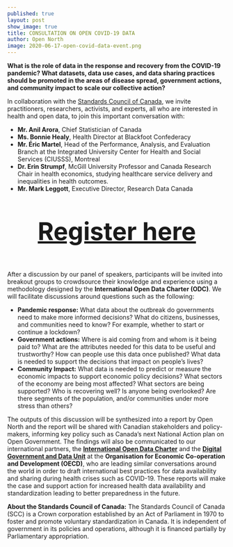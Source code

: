 ```yaml
---
published: true
layout: post
show_image: true
title: CONSULTATION ON OPEN COVID-19 DATA
author: Open North
image: 2020-06-17-open-covid-data-event.png
---
```

**What is the role of data in the response and recovery from the COVID-19 pandemic? What datasets, data use cases, and data sharing practices should be promoted in the areas of disease spread, government actions, and community impact to scale our collective action?**

In collaboration with the [Standards Council of Canada](https://www.scc.ca/), we invite practitioners, researchers, activists, and experts, all who are interested in health and open data, to join this important conversation with:

* **Mr. Anil Arora**, Chief Statistician of Canada
* **Ms. Bonnie Healy**, Health Director at Blackfoot Confederacy
* **Mr. Éric Martel**, Head of the Performance, Analysis, and Evaluation Branch at the Integrated University Center for Health and Social Services (CIUSSS), Montreal
* **Dr. Erin Strumpf**, McGill University Professor and Canada Research Chair in health economics, studying healthcare service delivery and inequalities in health outcomes.
* **Mr. Mark Leggott**, Executive Director, Research Data Canada

<p style="text-align:center; font-size: 4em;">
  <b><a href="https://scc-ccn.zoom.us/meeting/register/tJcqcuioqTwjH9cmdcarB3ZZgwoAPHfqZJQQ">Register here</a></b>
</p>

After a discussion by our panel of speakers, participants will be invited into breakout groups to crowdsource their knowledge and experience using a methodology designed by the **International Open Data Charter (ODC)**. We will facilitate discussions around questions such as the following:

* **Pandemic response:** What data about the outbreak do governments need to make more informed decisions? What do citizens, businesses, and communities need to know? For example, whether to start or continue a lockdown?
* **Government actions:** Where is aid coming from and whom is it being paid to? What are the attributes needed for this data to be useful and trustworthy? How can people use this data once published? What data is needed to support the decisions that impact on people’s lives?
* **Community Impact:** What data is needed to predict or measure the economic impacts to support economic policy decisions? What sectors of the economy are being most affected? What sectors are being supported? Who is recovering well? Is anyone being overlooked? Are there segments of the population, and/or communities under more stress than others?

The outputs of this discussion will be synthesized into a report by Open North and the report will be shared with Canadian stakeholders and policy-makers, informing key policy such as Canada’s next National Action plan on Open Government. The findings will also be communicated to our international partners, the [**International Open Data Charter**](https://opendatacharter.net/) and the [**Digital Government and Data Unit**](https://oe.cd/digitalgov) at the **Organisation for Economic Co-operation and Development (OECD)**, who are leading similar conversations around the world in order to draft international best practices for data availability and sharing during health crises such as COVID-19. These reports will make the case and support action for increased health data availability and standardization leading to better preparedness in the future.

**About the Standards Council of Canada:** The Standards Council of Canada (SCC) is a Crown corporation established by an Act of Parliament in 1970 to foster and promote voluntary standardization in Canada. It is independent of government in its policies and operations, although it is financed partially by Parliamentary appropriation.
